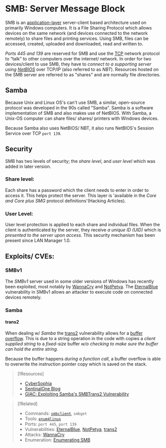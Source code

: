 
# SMB: Server Message Block
SMB is an [application-layer](/networking/OSI/application-layer.md) server-client based architecture used on primarily Windows computers. It is a File Sharing Protocol which allows devices on the same network (and devices connected to the network remotely) to share files and printing services. Using SMB, files can be accessed, created, uploaded and downloaded, read and written to.

*Ports 445 and 139* are reserved for SMB and use the [TCP](/networking/protocols/TCP.md) network protocol to “talk” to other computers over the internet/ network. In order for two devices/client to use SMB, they have to *connect to a supporting server using [NetBIOS](/networking/protocols/NetBIOS.md)* over TCP/IP (also referred to as *NBT*). Resources hosted on the SMB server are referred to as "shares" and are normally file directories.
## Samba
Because Unix and Linux OS's can't use SMB, a similar, open-source protocol was developed in the 90s called "Samba". Samba is a software implementation of SMB and also makes use of NetBIOS. With Samba, a Unix-OS computer can share files/ shares/ printers with Windows devices.

Because Samba also uses NetBIOS/ NBT, it also runs NetBIOS's Session Service over TCP `port 139`.
## Security
SMB has two levels of security; the *share level*, and *user level* which was added in later version.
### Share level:
Each share has a password which the client needs to enter in order to access it. This helps protect the server. This layer is 'available in the *Core and Core plus SMG* protocol definitions'(Hacking Articles).
### User Level:
User level protection is applied to each share and individual files. When the client is authenticated by the server, they receive *a unique ID (UID)* which is *presented to the server upon access.* This security mechanism has been present since LAN Manager 1.0.
## Exploits/ CVEs:
### SMBv1
The *SMBv1* server used in some older versions of Windows has recently been exploited, most notably by [WannaCry](/cybersecurity/attacks/wannacry.md) and [NotPetya](/cybersecurity/attacks/notpetya.md). The [EternalBlue](/cybersecurity/vulnerabilities/eternalblue.md) vulnerability in SMBv1 allows an attacker to execute code on connected devices remotely.
### Samba
#### trans2
When dealing w/ *Samba* the [trans2](/cybersecurity/vulnerabilities/trans2.md) vulnerability allows for a [buffer overflow](cybersecurity/TTPs/exploitation/buffer-overflow.md). This is due to a string operation in the code with copies a *client supplied string* to a *fixed-size* buffer *w/o checking to make sure the buffer can hold the entire string.*

Because the buffer happens *during a function call*, a buffer overflow is able to overwrite the instruction pointer copy which is saved on the stack.

> [!Resources]
> - [CyberSophia](https://cybersophia.net/articles/what-is/what-is-smb-protocol-and-why-is-it-a-security-concern/)
> - [SentinalOne Blog](https://www.sentinelone.com/blog/eternalblue-nsa-developed-exploit-just-wont-die/)
> - [GIAC: Exploiting Samba's SMBTrans2 Vulnerability](https://www.giac.org/paper/gcih/484/exploiting-sambas-smbtrans2-vulnerability/105385)

> [!Related]
> - Commands: [`smbclient`](/CLI-tools/linux/smbclient.md), `smbget`
> - Tools: [`enum4linux`](/cybersecurity/tools/scanning-enumeration/enum4linux.md)
> - Ports: `port 445`, `port 139`
> - Vulnerabilities: [EternalBlue](/cybersecurity/vulnerabilities/eternalblue.md), [NotPetya](/cybersecurity/attacks/notpetya.md), [trans2](/cybersecurity/vulnerabilities/trans2.md)
> - Attacks: [WannaCry](/cybersecurity/attacks/wannacry.md)
> - Enumeration: [Enumerating SMB](/nested-repos/PNPT-study-guide/PEH/scanning-enumeration/enumerating-SMB.md)
